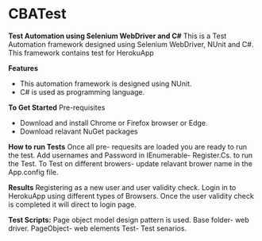 # CBATest
**Test Automation using Selenium WebDriver and C#**
This is a Test Automation framework designed using Selenium WebDriver, NUnit and C#.
This framework contains test for HerokuApp

**Features**
- This automation framework is designed using NUnit.
- C# is used as programming language.

**To Get Started**
Pre-requisites
- Download and install Chrome or Firefox browser or Edge.
- Download relavant NuGet packages 

**How to run Tests**
Once all pre- requesits are loaded you are ready to run the test.
Add usernames and Password in  IEnumerable<TestCaseData>- Register.Cs. to run the Test.
To Test on different browers- update relavant brower name  in the App.config file.

**Results**
Registering as a new user and user validity check.
Login in to HerokuApp using different types of Browsers.
Once the user validity check is completed it will direct to login page.

**Test Scripts:**
Page object model design pattern is used.
Base folder- web driver.
PageObject-  web elements
Test- Test senarios.






